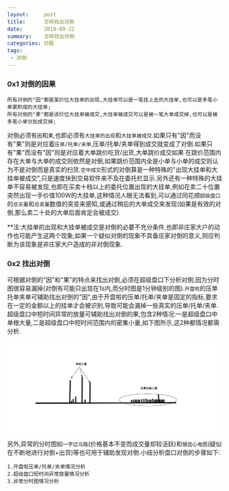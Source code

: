 ```yaml
---
layout:     post
title:      怎样找出对倒
date:       2019-09-22
summary:    怎样找出对倒
categories: 炒股
tags:
 - 对倒
---
```


### 0x1 对倒的因果

```
所有对倒的"因"都是某价位大挂单的出现,大挂单可以是一笔挂上去的大挂单,也可以是多笔小单累积成的大挂单;
所有对倒的"果"都是该价位大挂单被成交,大挂单被成交可以是被一笔大单成交掉,也可以是被多笔小单分批成交掉;
```

对倒必须有`因`和`果`,也即必须有`大挂单的出现`和`大挂单被成交`.如果只有"因"而没有"果"则是对应着`压单/托单/夹单`,压单/托单/夹单得到成交就变成了对倒.如果只有"果"而没有"因"则是对应着大单跳价吃货/出货,大单跳价成交如果 在跳价范围内存在大单与大单的成交则依然是对倒,如果跳价范围内全是小单与小单的成交则认为不是对倒而是真实的扫货.`空中成交`形式的对倒算是一种特殊的"出现大挂单和大挂单被成交",只是速度快到交易软件来不及在委托栏显示.另外还有一种特殊的大挂单不容易被发现,也即在买卖十档以上的委托位置出现的大挂单,例如在卖二十位置突然出现一手价值100W的大挂单,这种情况人眼无法看到,可以通过同花顺`超级盘口`的`总买量`和`总卖量`数值的突变来感知,或通过稍后的大单成交来发现(如果是有效的对倒,那么卖二十处的大单后面肯定会被成交).

**注:大挂单的出现和大挂单被成交是对倒的必要不充分条件,也即非庄家大户的动作也可能产生这两个现象,如果一个疑似对倒的现象不具备庄家对倒的意义,则应判断为该现象是非庄家大户造成的非对倒现象.

### 0x2 找出对倒

可根据对倒的"因"和"果"的特点来找出对倒,必须在超级盘口下分析对倒,因为分时图很容易漏掉(对倒有可能只出现在1s内,而分时图是1分钟级别的图).`开盘啦`的压单托单夹单可辅助找出对倒的"因",由于开盘啦的压单/托单/夹单是固定的指标,要求在一定的金额以上的挂单才会被识别,导致可能会漏掉一些真实的压单/托单/夹单.超级盘口中短时间异常的放量可辅助找出对倒的果,包含2种情况:一是超级盘口中单根大量,二是超级盘口中短时间范围内的密集小量,如下图所示,这2种都情况都需分析.

<img src="https://raw.githubusercontent.com/3xp10it/pic/master/yccjl.png" data-action="zoom">

另外,异常的分时图如`一字过马路`(价格基本不变而成交量却较活跃)和`锯齿心电图`(疑似在不断地进行对倒+出货)等也可用于辅助发现对倒.小结分析盘口对倒的步骤如下:

```
1.开盘啦压单/托单/夹单情况分析
2.超级盘口短时间异常放量情况分析
3.异常分时图情况分析
```
